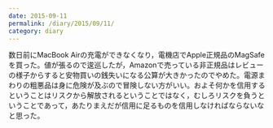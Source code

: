 ```yaml
---
date: 2015-09-11
permalink: /diary/2015/09/11/
category: diary
---
```


数日前にMacBook Airの充電ができなくなり，電機店でApple正規品のMagSafeを買った。値が張るので逡巡したが，Amazonで売っている非正規品はレビューの様子からすると安物買いの銭失いになる公算が大きかったのでやめた。電源まわりの粗悪品は身に危険が及ぶので冒険しない方がいい。およそ何かを信用するということはリスクから解放されるということではなく，むしろリスクを負うということであって，あたりまえだが信用に足るものを信用しなければならないなと思った。
